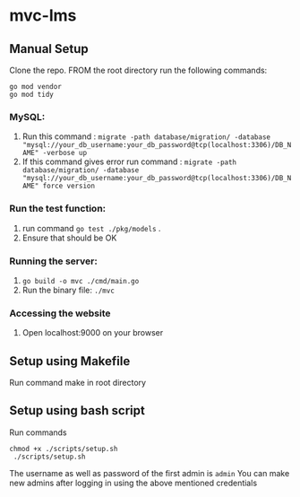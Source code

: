 # mvc-lms

## Manual Setup
Clone the repo. FROM the root directory run the following commands:
```
go mod vendor
go mod tidy
```
### MySQL:
1. Run this command : `migrate -path database/migration/ -database "mysql://your_db_username:your_db_password@tcp(localhost:3306)/DB_NAME" -verbose up`
2. If this command gives error run command : `migrate -path database/migration/ -database "mysql://your_db_username:your_db_password@tcp(localhost:3306)/DB_NAME" force version`


### Run the test function:
1. run command `go test ./pkg/models` .
2. Ensure that should be OK 

### Running the server:
1. `go build -o mvc ./cmd/main.go`
2.  Run the binary file: `./mvc`

### Accessing the website
1. Open localhost:9000 on your browser

## Setup using Makefile
Run command make in root directory 

## Setup using bash script 
Run commands 
```
chmod +x ./scripts/setup.sh
 ./scripts/setup.sh
```

The username as well as password of the first admin is `admin` 
You can make new admins after logging in using the above mentioned credentials